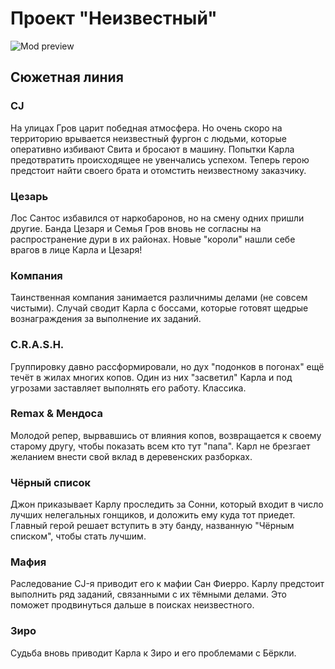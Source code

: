 # Проект "Неизвестный"

![Mod preview](http://ru-script.3dn.ru/_ld/6/27899882.png)

## Сюжетная линия

### CJ
На улицах Гров царит победная атмосфера. Но очень скоро на территорию врывается неизвестный фургон с людьми, которые оперативно избивают Свита и бросают в машину. Попытки Карла предотвратить происходящее не увенчались успехом. Теперь герою предстоит найти своего брата и отомстить неизвестному заказчику.

### Цезарь
Лос Сантос избавился от наркобаронов, но на смену одних пришли другие. Банда Цезаря и Семья Гров вновь не согласны на распространение дури в их районах. Новые "короли" нашли себе врагов в лице Карла и Цезаря!

### Компания
Таинственная компания занимается различнимы делами (не совсем чистыми). Случай сводит Карла с боссами, которые готовят щедрые вознаграждения за выполнение их заданий.

### C.R.A.S.H.
Группировку давно рассформировали, но дух "подонков в погонах" ещё течёт в жилах многих копов. Один из них "засветил" Карла и под угрозами заставляет выполнять его работу. Классика.

### Remax & Мендоса
Молодой репер, вырвавшись от влияния копов, возвращается к своему старому другу, чтобы показать всем кто тут "папа". Карл не брезгает желанием внести свой вклад в деревенских разборках.

### Чёрный список
Джон приказывает Карлу проследить за Сонни, который входит в число лучших нелегальных гонщиков, и доложить ему куда тот приедет. Главный герой решает вступить в эту банду, названную "Чёрным списком", чтобы стать лучшим.

### Мафия
Раследование CJ-я приводит его к мафии Сан Фиерро. Карлу предстоит выполнить ряд заданий, связанными с их тёмными делами. Это поможет продвинуться дальше в поисках неизвестного.

### Зиро
Судьба вновь приводит Карла к Зиро и его проблемами с Бёркли.
